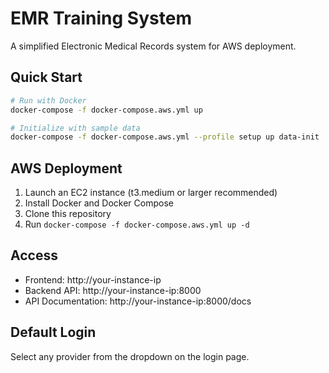 # EMR Training System

A simplified Electronic Medical Records system for AWS deployment.

## Quick Start

```bash
# Run with Docker
docker-compose -f docker-compose.aws.yml up

# Initialize with sample data
docker-compose -f docker-compose.aws.yml --profile setup up data-init
```

## AWS Deployment

1. Launch an EC2 instance (t3.medium or larger recommended)
2. Install Docker and Docker Compose
3. Clone this repository
4. Run `docker-compose -f docker-compose.aws.yml up -d`

## Access

- Frontend: http://your-instance-ip
- Backend API: http://your-instance-ip:8000
- API Documentation: http://your-instance-ip:8000/docs

## Default Login

Select any provider from the dropdown on the login page.